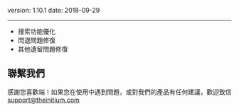 version: 1.10.1
date: 2018-09-29

---

- 搜索功能優化
- 閃退問題修復
- 其他遺留問題修復

## 聯繫我們

感謝您喜歡端！如果您在使用中遇到問題，或對我們的產品有任何建議，歡迎致信 [support@theinitium.com](mailto:support@theinitium.com)